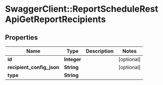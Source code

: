 # SwaggerClient::ReportScheduleRestApiGetReportRecipients

## Properties
Name | Type | Description | Notes
------------ | ------------- | ------------- | -------------
**id** | **Integer** |  | [optional] 
**recipient_config_json** | **String** |  | [optional] 
**type** | **String** |  | 

